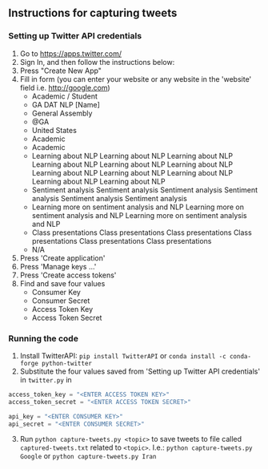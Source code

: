 ## Instructions for capturing tweets


### Setting up Twitter API credentials

1. Go to https://apps.twitter.com/
2. Sign In, and then follow the instructions below:
3. Press "Create New App"
4. Fill in form (you can enter your website or any website in the 'website' field i.e. http://google.com)
    - Academic / Student
    - GA DAT NLP [Name]
    - General Assembly
    - @GA
    - United States
    - Academic
    - Academic
    - Learning about NLP Learning about NLP Learning about NLP Learning about NLP Learning about NLP Learning about NLP             Learning about NLP Learning about NLP Learning about NLP Learning about NLP Learning about NLP
    - Sentiment analysis Sentiment analysis Sentiment analysis Sentiment analysis Sentiment analysis Sentiment analysis
    - Learning more on sentiment analysis and NLP Learning more on sentiment analysis and NLP Learning more on sentiment            analysis and NLP
    - Class presentations Class presentations Class presentations Class presentations Class presentations Class presentations
    - N/A
5. Press 'Create application'
6. Press 'Manage keys ...'
1. Press 'Create access tokens'
8. Find and save four values
    - Consumer Key
    - Consumer Secret
    - Access Token Key
    - Access Token Secret

### Running the code

1. Install TwitterAPI: `pip install TwitterAPI` or `conda install -c conda-forge python-twitter`
2. Substitute the four values saved from 'Setting up Twitter API credentials' in `twitter.py` in

```python
access_token_key = "<ENTER ACCESS TOKEN KEY>"
access_token_secret = "<ENTER ACCESS TOKEN SECRET>"

api_key = "<ENTER CONSUMER KEY>"
api_secret = "<ENTER CONSUMER SECRET>"

```

3. Run `python capture-tweets.py <topic>` to save tweets to file called `captured-tweets.txt` related to `<topic>`. I.e.: `python capture-tweets.py Google` or `python capture-tweets.py Iran`
